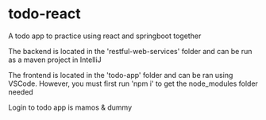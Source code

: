 # todo-react
A todo app to practice using react and springboot together

The backend is located in the 'restful-web-services' folder and can be run as a maven project in IntelliJ

The frontend is located in the 'todo-app' folder and can be ran using VSCode. However, you must first run 'npm i' to get the node_modules folder needed

Login to todo app is mamos & dummy
